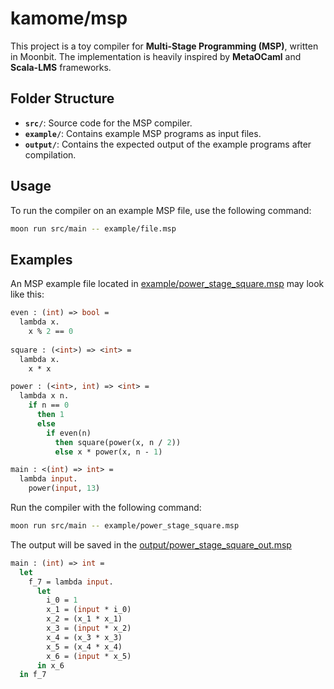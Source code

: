 # kamome/msp

This project is a toy compiler for **Multi-Stage Programming (MSP)**, written in Moonbit. The implementation is heavily inspired by **MetaOCaml** and **Scala-LMS** frameworks.


## Folder Structure

- **`src/`**: Source code for the MSP compiler.
- **`example/`**: Contains example MSP programs as input files.
- **`output/`**: Contains the expected output of the example programs after compilation.


## Usage

To run the compiler on an example MSP file, use the following command:

```bash
moon run src/main -- example/file.msp
```

## Examples

An MSP example file located in [example/power_stage_square.msp](example/power_stage_square.msp) may look like this:


```ocaml
even : (int) => bool = 
  lambda x.
    x % 2 == 0 
      
square : (<int>) => <int> = 
  lambda x.
    x * x

power : (<int>, int) => <int> = 
  lambda x n.
    if n == 0
      then 1
      else 
        if even(n)
          then square(power(x, n / 2))
          else x * power(x, n - 1)

main : <(int) => int> = 
  lambda input.
    power(input, 13)
```

Run the compiler with the following command:


```bash
moon run src/main -- example/power_stage_square.msp
```

The output will be saved in the [output/power_stage_square_out.msp](output/power_stage_square_out.msp)

```ocaml
main : (int) => int =
  let
    f_7 = lambda input.
      let
        i_0 = 1
        x_1 = (input * i_0)
        x_2 = (x_1 * x_1)
        x_3 = (input * x_2)
        x_4 = (x_3 * x_3)
        x_5 = (x_4 * x_4)
        x_6 = (input * x_5)
      in x_6
  in f_7
```